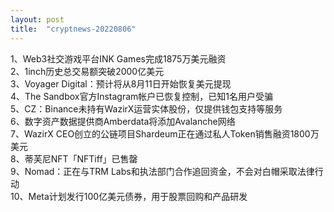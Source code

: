 ```yaml
---
layout: post
title:  "cryptnews-20220806"
---
```

1、Web3社交游戏平台INK Games完成1875万美元融资  
2、1inch历史总交易额突破2000亿美元  
3、Voyager Digital：预计将从8月11日开始恢复美元提现  
4、The Sandbox官方Instagram帐户已恢复控制，已知1名用户受骗  
5、CZ：Binance未持有WazirX运营实体股份，仅提供钱包支持等服务  
6、数字资产数据提供商Amberdata将添加Avalanche网络  
7、WazirX CEO创立的公链项目Shardeum正在通过私人Token销售融资1800万美元  
8、蒂芙尼NFT「NFTiff」已售罄  
9、Nomad：正在与TRM Labs和执法部门合作追回资金，不会对白帽采取法律行动  
10、Meta计划发行100亿美元债券，用于股票回购和产品研发  
